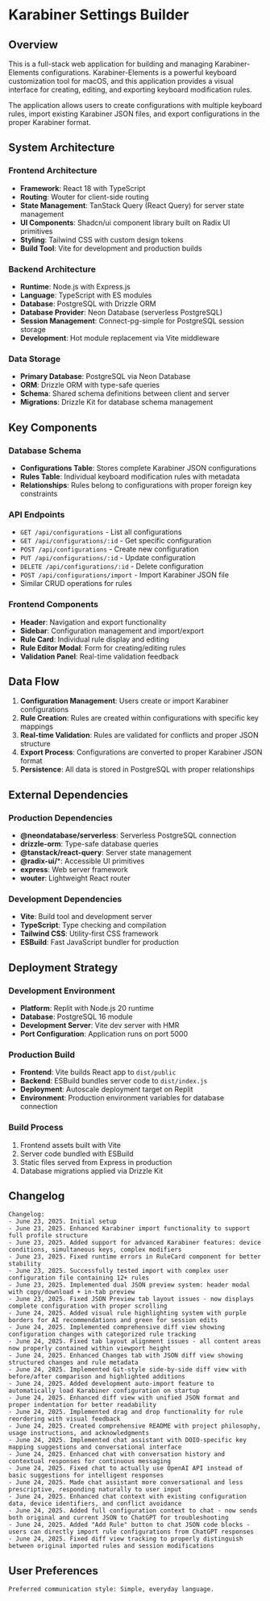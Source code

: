 # Karabiner Settings Builder

## Overview

This is a full-stack web application for building and managing Karabiner-Elements configurations. Karabiner-Elements is a powerful keyboard customization tool for macOS, and this application provides a visual interface for creating, editing, and exporting keyboard modification rules.

The application allows users to create configurations with multiple keyboard rules, import existing Karabiner JSON files, and export configurations in the proper Karabiner format.

## System Architecture

### Frontend Architecture
- **Framework**: React 18 with TypeScript
- **Routing**: Wouter for client-side routing
- **State Management**: TanStack Query (React Query) for server state management
- **UI Components**: Shadcn/ui component library built on Radix UI primitives
- **Styling**: Tailwind CSS with custom design tokens
- **Build Tool**: Vite for development and production builds

### Backend Architecture
- **Runtime**: Node.js with Express.js
- **Language**: TypeScript with ES modules
- **Database**: PostgreSQL with Drizzle ORM
- **Database Provider**: Neon Database (serverless PostgreSQL)
- **Session Management**: Connect-pg-simple for PostgreSQL session storage
- **Development**: Hot module replacement via Vite middleware

### Data Storage
- **Primary Database**: PostgreSQL via Neon Database
- **ORM**: Drizzle ORM with type-safe queries
- **Schema**: Shared schema definitions between client and server
- **Migrations**: Drizzle Kit for database schema management

## Key Components

### Database Schema
- **Configurations Table**: Stores complete Karabiner JSON configurations
- **Rules Table**: Individual keyboard modification rules with metadata
- **Relationships**: Rules belong to configurations with proper foreign key constraints

### API Endpoints
- `GET /api/configurations` - List all configurations
- `GET /api/configurations/:id` - Get specific configuration
- `POST /api/configurations` - Create new configuration
- `PUT /api/configurations/:id` - Update configuration
- `DELETE /api/configurations/:id` - Delete configuration
- `POST /api/configurations/import` - Import Karabiner JSON file
- Similar CRUD operations for rules

### Frontend Components
- **Header**: Navigation and export functionality
- **Sidebar**: Configuration management and import/export
- **Rule Card**: Individual rule display and editing
- **Rule Editor Modal**: Form for creating/editing rules
- **Validation Panel**: Real-time validation feedback

## Data Flow

1. **Configuration Management**: Users create or import Karabiner configurations
2. **Rule Creation**: Rules are created within configurations with specific key mappings
3. **Real-time Validation**: Rules are validated for conflicts and proper JSON structure
4. **Export Process**: Configurations are converted to proper Karabiner JSON format
5. **Persistence**: All data is stored in PostgreSQL with proper relationships

## External Dependencies

### Production Dependencies
- **@neondatabase/serverless**: Serverless PostgreSQL connection
- **drizzle-orm**: Type-safe database queries
- **@tanstack/react-query**: Server state management
- **@radix-ui/***: Accessible UI primitives
- **express**: Web server framework
- **wouter**: Lightweight React router

### Development Dependencies
- **Vite**: Build tool and development server
- **TypeScript**: Type checking and compilation
- **Tailwind CSS**: Utility-first CSS framework
- **ESBuild**: Fast JavaScript bundler for production

## Deployment Strategy

### Development Environment
- **Platform**: Replit with Node.js 20 runtime
- **Database**: PostgreSQL 16 module
- **Development Server**: Vite dev server with HMR
- **Port Configuration**: Application runs on port 5000

### Production Build
- **Frontend**: Vite builds React app to `dist/public`
- **Backend**: ESBuild bundles server code to `dist/index.js`
- **Deployment**: Autoscale deployment target on Replit
- **Environment**: Production environment variables for database connection

### Build Process
1. Frontend assets built with Vite
2. Server code bundled with ESBuild
3. Static files served from Express in production
4. Database migrations applied via Drizzle Kit

## Changelog

```
Changelog:
- June 23, 2025. Initial setup
- June 23, 2025. Enhanced Karabiner import functionality to support full profile structure
- June 23, 2025. Added support for advanced Karabiner features: device conditions, simultaneous keys, complex modifiers
- June 23, 2025. Fixed runtime errors in RuleCard component for better stability
- June 23, 2025. Successfully tested import with complex user configuration file containing 12+ rules
- June 23, 2025. Implemented dual JSON preview system: header modal with copy/download + in-tab preview
- June 23, 2025. Fixed JSON Preview tab layout issues - now displays complete configuration with proper scrolling
- June 24, 2025. Added visual rule highlighting system with purple borders for AI recommendations and green for session edits
- June 24, 2025. Implemented comprehensive diff view showing configuration changes with categorized rule tracking
- June 24, 2025. Fixed tab layout alignment issues - all content areas now properly contained within viewport height
- June 24, 2025. Enhanced Changes tab with JSON diff view showing structured changes and rule metadata
- June 24, 2025. Implemented Git-style side-by-side diff view with before/after comparison and highlighted additions
- June 24, 2025. Added development auto-import feature to automatically load Karabiner configuration on startup
- June 24, 2025. Enhanced diff view with unified JSON format and proper indentation for better readability
- June 24, 2025. Implemented drag and drop functionality for rule reordering with visual feedback
- June 24, 2025. Created comprehensive README with project philosophy, usage instructions, and acknowledgments
- June 24, 2025. Implemented chat assistant with DOIO-specific key mapping suggestions and conversational interface
- June 24, 2025. Enhanced chat with conversation history and contextual responses for continuous messaging
- June 24, 2025. Fixed chat to actually use OpenAI API instead of basic suggestions for intelligent responses
- June 24, 2025. Made chat assistant more conversational and less prescriptive, responding naturally to user input
- June 24, 2025. Enhanced chat context with existing configuration data, device identifiers, and conflict avoidance
- June 24, 2025. Added full configuration context to chat - now sends both original and current JSON to ChatGPT for troubleshooting
- June 24, 2025. Added "Add Rule" button to chat JSON code blocks - users can directly import rule configurations from ChatGPT responses
- June 24, 2025. Fixed diff view tracking to properly distinguish between original imported rules and session modifications
```

## User Preferences

```
Preferred communication style: Simple, everyday language.
```